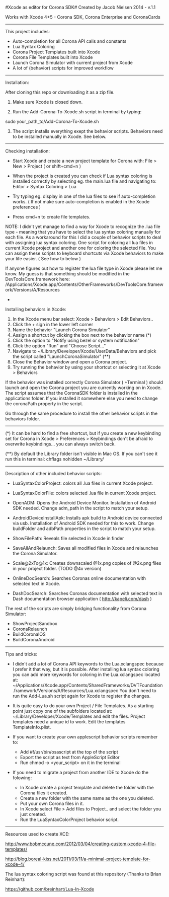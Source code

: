 #Xcode as editor for Corona SDK#
Created by Jacob Nielsen 2014 - v.1.1

Works with Xcode 4+5 - Corona SDK, Corona Enterprise and CoronaCards

--------------------------------------------------------------

This project includes:

- Auto-completion for all Corona API calls and constants
- Lua Syntax Coloring
- Corona Project Templates built into Xcode
- Corona File Templates built into Xcode
- Launch Corona Simulator with current project from Xcode
- A lot of (behavior) scripts for improved workflow


--------------------------------------------------------------
Installation:

After cloning this repo or downloading it as a zip file.

1.  Make sure Xcode is closed down.

2.  Run the Add-Corona-To-Xcode.sh script in terminal by typing:
  
  sudo your_path_to/Add-Corona-To-Xcode.sh

3.  The script installs everything exept the behavior scripts.
  Behaviors need to be installed manually in Xcode. See below.


--------------------------------------------------------------
Checking installation:

* Start Xcode and create a new project template for Corona with:
  File > New > Project ( or shift+cmd+n )

* When the project is created you can check if Lua syntax coloring is installed correctly
  by selecting eg. the main.lua file and navigating to: Editor > Syntax Coloring > Lua

* Try typing eg. display in one of the lua files to see if auto-completion works.
  ( If not make sure auto-completion is enabled in the Xcode preferences )

* Press cmd+n to create file templates.

NOTE: I didn't yet manage to find a way for Xcode to recognize the .lua file type - meaning
that you have to select the lua syntax coloring manually for each file. As a workaround for this I did a couple of behavior scripts to deal with assigning lua syntax coloring. One script for coloring all lua files in current Xcode project and another one for coloring the selected file. You can assign these scripts to keyboard shortcuts via Xcode behaviors to make your life easier. ( See how to below )

If anyone figures out how to register the lua file type in Xcode please let me know. My guess is that something should be modified in the DevToolsCore.framework here: /Applications/Xcode.app/Contents/OtherFrameworks/DevToolsCore.framework/Versions/A/Resources


-
Installing behaviors in Xcode:

1.  In the Xcode menu bar select: Xcode > Behaviors > Edit Behaviors..
2.  Click the + sign in the lower left corner
3.  Name the behavior "Launch Corona Simulator"
4.  Assign a shortcut by clicking the box next to the behavior name (*)
5.  Click the option to "Notify using bezel or system notification"
6.  Click the option "Run" and "Choose Script..."
7.  Navigate to ~/Library/Developer/Xcode/UserData/Behaviors 
  and pick the script called "LaunchCoronaSimulator" (**)
8.  Close the Behavior window and open a Corona project.
9.  Try running the behavior by using your shortcut or selecting it at Xcode > Behaviors

If the behavior was installed correctly Corona Simulator ( +Terminal ) should launch and open the Corona project you are currently working on in Xcode. The script assumes that the CoronaSDK folder is installed in the applications folder. If you installed it somewhere else you need to change the coronaPath property in the script.

Go through the same procedure to install the other behavior scripts in the behaviors folder.

------
(*) It can be hard to find a free shortcut, but if you create a new keybinding set for Corona in Xcode > Preferences > Keybindings don't be afraid to overwrite keybindings... you can always switch back.

(**) By default the Library folder isn't visible in Mac OS. If you can't see it run this in terminal: chflags nohidden ~/Library/


--------------------------------------------------------------
Description of other included behavior scripts:

* LuaSyntaxColorProject: colors all .lua files in current Xcode project.
* LuaSyntaxColorFile: colors selected .lua file in current Xcode project.

* OpenADM: Opens the Android Device Monitor. Installation of Android SDK needed. Change adm_path in the script to match your setup.

* AndroidDeviceInstallApk: Installs apk build to Android device connected via usb. Installation of Android SDK needed for this to work. Change buildFolder and adbPath properties in the script to match your setup.

* ShowFilePath: Reveals file selected in Xcode in finder

* SaveAllAndRelaunch: Saves all modified files in Xcode and relaunches the Corona Simulator.

* Scale@2xTo@1x: Creates downscaled @1x.png copies of @2x.png files in your project folder. (TODO @4x version)

* OnlineDocSearch: Searches Coronas online documentation with selected text in Xcode. 

* DashDocSearch: Searches Coronas documentation with selected text in Dash documentation browser application ( http://kapeli.com/dash )

The rest of the scripts are simply bridging functionality from Corona Simulator:

* ShowProjectSandbox
* CoronaRelaunch
* BuildCoronaIOS
* BuildCoronaAndroid

--------------------------------------------------------------
Tips and tricks:

* I didn't add a lot of Corona API keywords to the Lua.xclangspec because I prefer it that way, but it is possible.
  After installing lua syntax coloring you can add more keywords for coloring in the Lua.xclangspec located at: 
  ~/Applications/Xcode.app/Contents/SharedFrameworks/DVTFoundation.framework/Versions/A/Resources/Lua.xclangspec 
  You don't need to run the Add-Lua.sh script again for Xcode to register the changes.

* It is quite easy to do your own Project / File Templates. As a starting point just copy one of the subfolders located at:
  ~/Library/Developer/Xcode/Templates and edit the files. Project templates need a unique id to work. Edit the templates
  TemplateInfo.plist.

* If you want to create your own applescript behavior scripts remember to:

  - Add #!/usr/bin/osascript at the top of the script
  - Export the script as text from AppleScript Editor
  - Run chmod -x <your_script> on it in the terminal

* If you need to migrate a project from another IDE to Xcode do the folowing:
  - In Xcode create a project template and delete the folder with the Corona files it created.
  - Create a new folder with the same name as the one you deleted.
  - Put your own Corona files in it.
  - In Xcode select File > Add files to Project.. and select the folder you just created.
  - Run the LuaSyntaxColorProject behavior script.


--------------------------------------------------------------
Resources used to create XCE:

http://www.bobmccune.com/2012/03/04/creating-custom-xcode-4-file-templates/

http://blog.boreal-kiss.net/2011/03/11/a-minimal-project-template-for-xcode-4/

The lua syntax coloring script was found at this repository (Thanks to Brian Reinhart):

https://github.com/breinhart/Lua-In-Xcode
